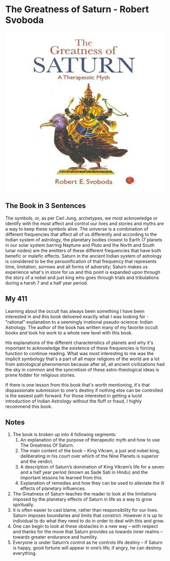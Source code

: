 # The Greatness of Saturn - Robert Svoboda

![GreatnessOfSaturn](Images/TheGreatnessOfSaturn.jpeg)

## The Book in 3 Sentences
The symbols, or, as per Carl Jung, archetypes, we most acknowledge or identify with the most affect and control our lives and stories and myths are a way to keep these symbols alive. The universe is a combination of different frequencies that affect all of us differently and according to the Indian system of astrology, the planetary bodies closest to Earth (7 planets in our solar system barring Neptune and Pluto and the North and South lunar nodes) are the emitters of these different frequencies that have both benefic or malefic effects. Saturn in the ancient Indian system of astrology is considered to be the personification of that frequency that represents time, limitation, sorrows and all forms of adversity; Saturn makes us experience what's in store for us and this point is expanded upon through the story of a nobel and just king who goes through trials and tribulations during a harsh 7 and a half year period.

## My 411
Learning about the occult has always been something I have been interested in and this book delivered exactly what I was looking for - "rational" explanation to a seemingly irrational pseudo-science: Indian Astrology. The author of the book has written many of my favorite occult books and took his work to a whole new level with this book. 

His explanations of the different characteristics of planets and why it's important to acknowledge the existence of these frequencies is forcing function to continue reading. What was most interesting to me was the implicit symbology that's a part of all major religions of the world are a lot from astrological phenomenon because after all, all ancient civilizations had the sky in common and the syncretism of these astro-theological ideas is prime fodder for religious stories.

If there is one lesson from this book that's worth mentioning, it's that dispassionate submission to one's destiny if nothing else can be controlled is the easiest path forward. For those interested in getting a lucid introduction of Indian Astrology without the fluff or fraud, I highly recommend this book.

## Notes
1. The book is broken up into 4 following segments:
   1. An explanation of the purpose of therapeutic myth and how to use The Greatness Of Saturn.
   2. The main content of the book – King Vikram, a just and nobel king, deliberating in his court over which of the Nine Planets is superior and the verdict.
   3. A description of Saturn’s domination of King Vikram’s life for a seven and a half year period (known as Sade Sati in Hindu) and the important lessons he learned from this.
   4. Explanation of remedies and how they can be used to alleviate the ill effects of planetary influences.
2. The Greatness of Saturn teaches the reader to look at the limitations imposed by the planetary effects of Saturn in life as a way to grow spiritually. 
3. It is often easier to cast blame, rather than responsibility for our lives. Saturn imposes boundaries and limits that constrict. However it is up to individual to do what they need to do in order to deal with this and grow. 
4. One can begin to look at these obstacles in a new way – with respect and thanks for the move that Saturn provides us towards inner realms – towards greater endurance and humility.
5. Everyone is under Saturn’s control as he controls life destiny – if Saturn is happy, good fortune will appear in one’s life; if angry, he can destroy everything.